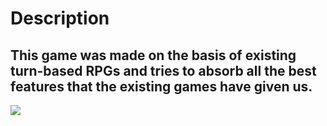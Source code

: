 # Description
This game was made on the basis of existing turn-based RPGs and tries to absorb all the best features that the existing games have given us.
---
![](GameGif1.gif)
